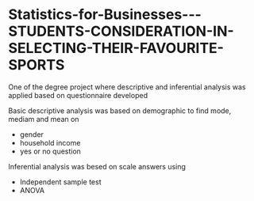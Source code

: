 # Statistics-for-Businesses---STUDENTS-CONSIDERATION-IN-SELECTING-THEIR-FAVOURITE-SPORTS
One of the degree project where descriptive and inferential analysis was applied based on questionnaire developed

Basic descriptive analysis was based on demographic to find mode, mediam and mean on
- gender
- household income
- yes or no question


Inferential analysis was besed on scale answers using
- Independent sample test 
- ANOVA 
